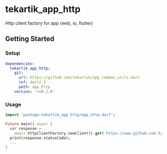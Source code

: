 # tekartik_app_http

Http client factory for app (web, io, flutter)

## Getting Started

### Setup

```yaml
dependencies:
  tekartik_app_http:
    git:
      url: https://github.com/tekartik/app_common_utils.dart
      ref: dart2_3
      path: app_http
    version: '>=0.1.0'
```

### Usage

```dart
import 'package:tekartik_app_http/app_http.dart';

Future main() async {
  var response =
    await httpClientFactory.newClient().get('https://www.github.com');
  print(response.statusCode);
  ...
}
```